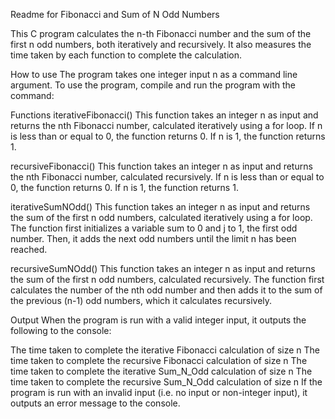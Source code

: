 Readme for Fibonacci and Sum of N Odd Numbers

This C program calculates the n-th Fibonacci number and the sum of the first n odd numbers, both iteratively and recursively. It also measures the time taken by each function to complete the calculation.

How to use
The program takes one integer input n as a command line argument. To use the program, compile and run the program with the command:


Functions
iterativeFibonacci()
This function takes an integer n as input and returns the nth Fibonacci number, calculated iteratively using a for loop. If n is less than or equal to 0, the function returns 0. If n is 1, the function returns 1.

recursiveFibonacci()
This function takes an integer n as input and returns the nth Fibonacci number, calculated recursively. If n is less than or equal to 0, the function returns 0. If n is 1, the function returns 1.

iterativeSumNOdd()
This function takes an integer n as input and returns the sum of the first n odd numbers, calculated iteratively using a for loop. The function first initializes a variable sum to 0 and j to 1, the first odd number. Then, it adds the next odd numbers until the limit n has been reached.

recursiveSumNOdd()
This function takes an integer n as input and returns the sum of the first n odd numbers, calculated recursively. The function first calculates the number of the nth odd number and then adds it to the sum of the previous (n-1) odd numbers, which it calculates recursively.

Output
When the program is run with a valid integer input, it outputs the following to the console:

The time taken to complete the iterative Fibonacci calculation of size n
The time taken to complete the recursive Fibonacci calculation of size n
The time taken to complete the iterative Sum_N_Odd calculation of size n
The time taken to complete the recursive Sum_N_Odd calculation of size n
If the program is run with an invalid input (i.e. no input or non-integer input), it outputs an error message to the console.
